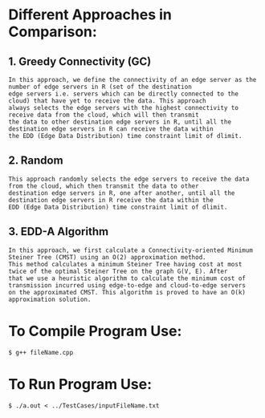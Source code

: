 # Different Approaches in Comparison:
## 1. Greedy Connectivity (GC) 
	In this approach, we define the connectivity of an edge server as the number of edge servers in R (set of the destination
	edge servers i.e. servers which can be directly connected to the cloud) that have yet to receive the data. This approach 
	always selects the edge servers with the highest connectivity to receive data from the cloud, which will then transmit
	the data to other destination edge servers in R, until all the	destination edge servers in R can receive the data within
	the EDD (Edge Data Distribution) time constraint limit of dlimit.

## 2. Random 
	This approach randomly selects the edge servers to receive the data from the cloud, which then transmit the data to other
	destination edge servers in R, one after another, until all the destination edge servers in R receive the data within the
	EDD (Edge Data Distribution) time constraint limit of dlimit.

## 3. EDD-A Algorithm
	In this approach, we first calculate a Connectivity-oriented Minimum Steiner Tree (CMST) using an O(2) approximation method.
	This method calculates a minimum Steiner Tree having cost at most twice of the optimal Steiner Tree on the graph G(V, E). After
	that we use a heuristic algorithm to calculate the minimum cost of transmission incurred using edge-to-edge and cloud-to-edge servers
	on the approximated CMST. This algorithm is proved to have an O(k) approximation solution.

# To Compile Program Use:
	$ g++ fileName.cpp

# To Run Program Use:
	$ ./a.out < ../TestCases/inputFileName.txt 

